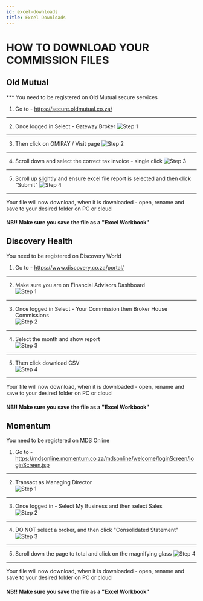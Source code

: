 ```yaml
---
id: excel-downloads
title: Excel Downloads
---
```


# HOW TO DOWNLOAD YOUR COMMISSION FILES


## Old Mutual

*** You need to be registered on Old Mutual secure services  

1. Go to -  https://secure.oldmutual.co.za/
---   
2. Once logged in Select - Gateway Broker
![Step 1](/img/commission/oldmutual/step1.png "Step 1")
---
3. Then click on OMIPAY / Visit page
![Step 2](/img/commission/oldmutual/step2.png "Step 2")
---
4. Scroll down and select the correct tax invoice - single click
![Step 3](/img/commission/oldmutual/step3.png "Step 3")
---
5. Scroll up slightly and ensure excel file report is selected and then click "Submit"
![Step 4](/img/commission/oldmutual/step4.png "Step 4")
---
Your file will now download, when it is downloaded - open, rename and save to your desired folder on PC or cloud

#### NB!! Make sure you save the file as a "Excel Workbook"



## Discovery Health

You need to be registered on Discovery World

1. Go to -  https://www.discovery.co.za/portal/
---
2. Make sure you are on Financial Advisors Dashboard  
![Step 1](/img/commission/discoveryhealth/dh.step1.png "Step 1")
---
3. Once logged in Select - Your Commission then Broker House Commissions  
![Step 2](/img/commission/discoveryhealth/dh.step2.png "Step 2")
---
4. Select the month and show report  
![Step 3](/img/commission/discoveryhealth/dh.step3.png "Step 3")
---
5. Then click download CSV  
![Step 4](/img/commission/discoveryhealth/dh.step4.png "Step 4")
---

Your file will now download, when it is downloaded - open, rename and save to your desired folder on PC or cloud

#### NB!! Make sure you save the file as a "Excel Workbook"

## Momentum

You need to be registered on MDS Online

1. Go to -  https://mdsonline.momentum.co.za/mdsonline/welcome/loginScreen/loginScreen.jsp
---
2. Transact as Managing Director  
![Step 1](/img/commission/momentum/mom.step1.png "Step 1")
---
3. Once logged in - Select My Business and then select Sales  
![Step 2](/img/commission/momentum/mom.step2.png "Step 2")
---
4. DO NOT select a broker, and then click "Consolidated Statement"  
![Step 3](/img/commission/momentum/mom.step3.png "Step 3")
---
5. Scroll down the page to total and click on the magnifying glass
![Step 4](/img/commission/momentum/mom.step4.png "Step 4")
---

Your file will now download, when it is downloaded - open, rename and save to your desired folder on PC or cloud

#### NB!! Make sure you save the file as a "Excel Workbook"
